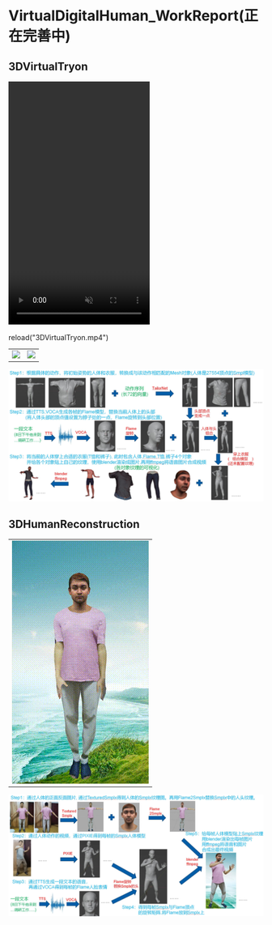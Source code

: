# VirtualDigitalHuman_WorkReport(正在完善中)

## 3DVirtualTryon
<script src="./hls.min.js"></script>
<video id="video" width="279" height="480" autoplay="autoplay" muted="muted" controls="controls">
</video>
 
<script>
    // 调用这个方法加载视频源
	function reload(src){
		var video = document.getElementById('video'); // 获取 video 标签
		var hls = new Hls(); // 实例化 Hls 对象
		hls.loadSource(src); // 传入路径
		hls.attachMedia(video);
		hls.on(Hls.Events.MANIFEST_PARSED,function() {
			      video.play(); // 调用播放 API
	    });
	    video.muted=false;
	}
</script>
reload("3DVirtualTryon.mp4")

<table><tr>
<td><img src=3DVirtualTryon_Fps50_W270H480.gif border=0></td>
<td><img src=3DVirtualTryonTurn_Fps50_W270H480.gif border=0></td>
</tr></table>
<p align="center">
<img src="3DVirtualTryon_Pipeline.jpg">
</p>

## 3DHumanReconstruction

<table><tr>
<td><img src=3DHumanReconstruction_Fps50_W270H480.gif border=0 width=270 height=480></td>
</tr></table>

<p align="center">
<img src="3DHumanReconstruction_Pipeline.jpg">
</p>
